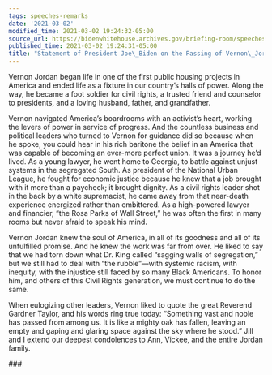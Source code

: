 ```yaml
---
tags: speeches-remarks
date: '2021-03-02'
modified_time: 2021-03-02 19:24:32-05:00
source_url: https://bidenwhitehouse.archives.gov/briefing-room/speeches-remarks/2021/03/02/statement-of-president-joe-biden-on-the-passing-of-vernon-jordan/
published_time: 2021-03-02 19:24:31-05:00
title: "Statement of President Joe\_Biden on the Passing of Vernon\_Jordan"
---
```

 
Vernon Jordan began life in one of the first public housing projects in
America and ended life as a fixture in our country’s halls of power.
Along the way, he became a foot soldier for civil rights, a trusted
friend and counselor to presidents, and a loving husband, father, and
grandfather.   
  
Vernon navigated America’s boardrooms with an activist’s heart, working
the levers of power in service of progress. And the countless business
and political leaders who turned to Vernon for guidance did so because
when he spoke, you could hear in his rich baritone the belief in an
America that was capable of becoming an ever-more perfect union. It was
a journey he’d lived. As a young lawyer, he went home to Georgia, to
battle against unjust systems in the segregated South. As president of
the National Urban League, he fought for economic justice because he
knew that a job brought with it more than a paycheck; it brought
dignity. As a civil rights leader shot in the back by a white
supremacist, he came away from that near-death experience energized
rather than embittered. As a high-powered lawyer and financier, “the
Rosa Parks of Wall Street,” he was often the first in many rooms but
never afraid to speak his mind.  
  
Vernon Jordan knew the soul of America, in all of its goodness and all
of its unfulfilled promise. And he knew the work was far from over. He
liked to say that we had torn down what Dr. King called “sagging walls
of segregation,” but we still had to deal with “the rubble”—with
systemic racism, with inequity, with the injustice still faced by so
many Black Americans. To honor him, and others of this Civil Rights
generation, we must continue to do the same.   
  
When eulogizing other leaders, Vernon liked to quote the great Reverend
Gardner Taylor, and his words ring true today: “Something vast and noble
has passed from among us. It is like a mighty oak has fallen, leaving an
empty and gaping and glaring space against the sky where he stood.” Jill
and I extend our deepest condolences to Ann, Vickee, and the entire
Jordan family.

  
\###
